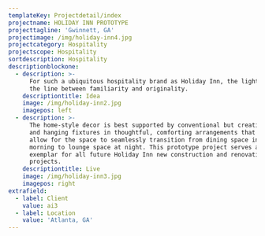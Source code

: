 ```yaml
---
templateKey: Projectdetail/index
projectname: HOLIDAY INN PROTOTYPE
projecttagline: 'Gwinnett, GA'
projectimage: /img/holiday-inn4.jpg
projectcategory: Hospitality
projectscope: Hospitality
sortdescription: Hospitality
descriptionblockone:
  - description: >-
      For such a ubiquitous hospitality brand as Holiday Inn, the lighting walks
      the line between familiarity and originality.
    descriptiontitle: Idea
    image: /img/holiday-inn2.jpg
    imagepos: left
  - description: >-
      The home-style decor is best supported by conventional but creative lamps
      and hanging fixtures in thoughtful, comforting arrangements that also
      allow for the space to seamlessly transition from dining space in the
      morning to lounge space at night. This prototype project serves as the
      exemplar for all future Holiday Inn new construction and renovation
      projects.
    descriptiontitle: Live
    image: /img/holiday-inn3.jpg
    imagepos: right
extrafield:
  - label: Client
    value: ai3
  - label: Location
    value: 'Atlanta, GA'
---
```


